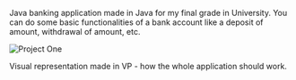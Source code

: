 Java banking application made in Java for my final grade in University.  You can do some basic functionalities of a bank account like a deposit of amount, withdrawal of amount, etc.

















![Project One](https://github.com/MaccSob/Bank-Project/assets/99293752/84c82b17-1c2c-463e-9274-48e70176ad81)

















Visual representation made in  VP - how the whole application should work. 
